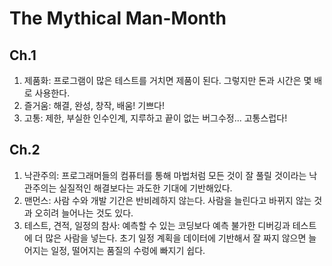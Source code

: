 The Mythical Man-Month
=====
Ch.1
---
1. 제품화: 프로그램이 많은 테스트를 거치면 제품이 된다. 그렇지만 돈과 시간은 몇 배로 사용한다.
2. 즐거움: 해결, 완성, 창작, 배움! 기쁘다!
3. 고통: 제한, 부실한 인수인계, 지루하고 끝이 없는 버그수정... 고통스럽다!

Ch.2
---
1. 낙관주의: 프로그래머들의 컴퓨터를 통해 마법처럼 모든 것이 잘 풀릴 것이라는 낙관주의는 실질적인 해결보다는 과도한 기대에 기반해있다.
2. 맨먼스: 사람 수와 개발 기간은 반비례하지 않는다. 사람을 늘린다고 바뀌지 않는 것과 오히려 늘어나는 것도 있다.
3. 테스트, 견적, 일정의 참사: 예측할 수 있는 코딩보다 예측 불가한 디버깅과 테스트에 더 많은 사람을 넣는다. 초기 일정 계획을 데이터에 기반해서 잘 짜지 않으면 늘어지는 일정, 떨어지는 품질의 수렁에 빠지기 쉽다.
